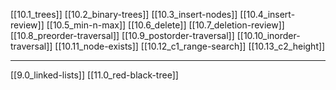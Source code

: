 [[10.1_trees]]
[[10.2_binary-trees]]
[[10.3_insert-nodes]]
[[10.4_insert-review]]
[[10.5_min-n-max]]
[[10.6_delete]]
[[10.7_deletion-review]]
[[10.8_preorder-traversal]]
[[10.9_postorder-traversal]]
[[10.10_inorder-traversal]]
[[10.11_node-exists]]
[[10.12_c1_range-search]]
[[10.13_c2_height]]

---
[[9.0_linked-lists]]
[[11.0_red-black-tree]]
